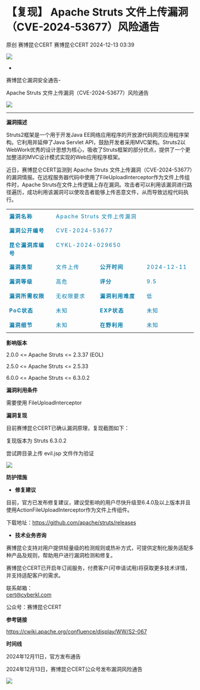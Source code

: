 #  【复现】 Apache Struts 文件上传漏洞（CVE-2024-53677）风险通告   
原创 赛博昆仑CERT  赛博昆仑CERT   2024-12-13 03:39  
  
![](https://mmbiz.qpic.cn/mmbiz_gif/iaZ7t7b9Dodvib7ddpGMC6vx4COAy4sBoGbGCkwVUIJSHBPI0z1Utrp1h5ys6ygT3albl3PgjejJcRRRiaDFFbMBA/640?wx_fmt=gif "")  
  
  
-  
赛博昆仑漏洞安全通告-  
  
Apache Struts 文件上传漏洞（CVE-2024-53677）风险通告  
  
![](https://mmbiz.qpic.cn/mmbiz_svg/7j1UQofaR9fsNXgsOXHVKZMJ1PCicm8s4RHQVjCJEjX63AsNibMx3So4wSMAvubEOoU2vLqYY7hIibIJbkEaPIDs5A4ianh5jibxw/640?wx_fmt=svg "")  
  
  
  
****  
**漏洞描述**  
  
Struts2框架是一个用于开发Java EE网络应用程序的开放源代码网页应用程序架构。它利用并延伸了Java Servlet API，鼓励开发者采用MVC架构。Struts2以WebWork优秀的设计思想为核心，吸收了Struts框架的部分优点，提供了一个更加整洁的MVC设计模式实现的Web应用程序框架。  
  
近日，赛博昆仑CERT监测到 Apache Struts 文件上传漏洞（CVE-2024-53677）的漏洞情报。在远程服务器代码中使用了FileUploadInterceptor作为文件上传组件时，Apache Struts在文件上传逻辑上存在漏洞。攻击者可以利用该漏洞进行路径遍历，成功利用该漏洞可以使攻击者能够上传恶意文件，从而导致远程代码执行。  
  
<table><colgroup style="margin-left: 0px;margin-right: 0px;"><col width="182"/><col width="182"/><col width="182"/><col width="182"/></colgroup><tbody><tr style="height:39px;"><td colspan="1" rowspan="1" style="border-color: rgb(221, 221, 221);font-size: 10pt;padding: 8px;vertical-align: top;" width="144"><section style="line-height: 1.6em;text-align: left;margin: 0px;text-indent: 0em;"><strong><span style="font-size: 14px;letter-spacing: 1.8px;text-decoration: none solid rgb(91, 91, 91);color: rgb(0, 122, 170);">漏洞名称</span></strong></section></td><td colspan="3" rowspan="1" style="border-color: rgb(221, 221, 221);font-size: 10pt;padding: 8px;vertical-align: top;"><section style="line-height: 1.6em;text-align: left;margin: 0px;text-indent: 0em;"><span style="font-size: 14px;letter-spacing: 1.8px;text-decoration: none solid rgb(91, 91, 91);color: rgb(0, 122, 170);">Apache Struts 文件上传漏洞</span></section></td></tr><tr style="height:39px;"><td colspan="1" rowspan="1" style="border-color: rgb(221, 221, 221);font-size: 10pt;padding: 8px;vertical-align: top;" width="144"><section style="line-height: 1.6em;text-align: left;margin: 0px;text-indent: 0em;"><strong><span style="font-size: 14px;letter-spacing: 1.8px;text-decoration: none solid rgb(91, 91, 91);color: rgb(0, 122, 170);">漏洞公开编号</span></strong></section></td><td colspan="3" rowspan="1" style="border-color: rgb(221, 221, 221);font-size: 10pt;padding: 8px;vertical-align: top;"><section style="line-height: 1.6em;text-align: left;margin: 0px;text-indent: 0em;"><span style="font-size: 14px;letter-spacing: 1.8px;text-decoration: none solid rgb(91, 91, 91);color: rgb(0, 122, 170);">CVE-2024-53677</span></section></td></tr><tr style="height:39px;"><td colspan="1" rowspan="1" style="border-color: rgb(221, 221, 221);font-size: 10pt;padding: 8px;vertical-align: top;" width="144"><section style="line-height: 1.6em;text-align: left;margin: 0px;text-indent: 0em;"><strong><span style="font-size: 14px;letter-spacing: 1.8px;text-decoration: none solid rgb(91, 91, 91);color: rgb(0, 122, 170);">昆仑漏洞库编号</span></strong></section></td><td colspan="3" rowspan="1" style="border-color: rgb(221, 221, 221);font-size: 10pt;padding: 8px;vertical-align: top;"><section style="line-height: 1.6em;text-align: left;margin: 0px;text-indent: 0em;"><span style="font-size: 14px;letter-spacing: 1.8px;text-decoration: none solid rgb(91, 91, 91);color: rgb(0, 122, 170);">CYKL-2024-029650</span></section></td></tr><tr style="height:39px;"><td colspan="1" rowspan="1" style="border-color: rgb(221, 221, 221);font-size: 10pt;padding: 8px;vertical-align: top;" width="144"><section style="line-height: 1.6em;text-align: left;margin: 0px;text-indent: 0em;"><strong><span style="font-size: 14px;letter-spacing: 1.8px;text-decoration: none solid rgb(91, 91, 91);color: rgb(0, 122, 170);">漏洞类型</span></strong></section></td><td colspan="1" rowspan="1" style="border-color: rgb(221, 221, 221);font-size: 10pt;padding: 8px;vertical-align: top;" width="144"><section style="line-height: 1.6em;text-align: left;margin: 0px;text-indent: 0em;"><span style="font-size: 14px;letter-spacing: 1.8px;text-decoration: none solid rgb(91, 91, 91);color: rgb(0, 122, 170);">文件上传</span></section></td><td colspan="1" rowspan="1" style="border-color: rgb(221, 221, 221);font-size: 10pt;padding: 8px;vertical-align: top;" width="144"><section style="line-height: 1.6em;text-align: left;margin: 0px;text-indent: 0em;"><strong><span style="font-size: 14px;letter-spacing: 1.8px;text-decoration: none solid rgb(91, 91, 91);color: rgb(0, 122, 170);">公开时间</span></strong></section></td><td colspan="1" rowspan="1" style="border-color: rgb(221, 221, 221);font-size: 10pt;padding: 8px;vertical-align: top;" width="144"><section style="line-height: 1.6em;text-align: left;margin: 0px;text-indent: 0em;"><span style="font-size: 14px;letter-spacing: 1.8px;text-decoration: none solid rgb(91, 91, 91);color: rgb(0, 122, 170);">2024-12-11</span></section></td></tr><tr style="height:39px;"><td colspan="1" rowspan="1" style="border-color: rgb(221, 221, 221);font-size: 10pt;padding: 8px;vertical-align: top;" width="144"><section style="line-height: 1.6em;text-align: left;margin: 0px;text-indent: 0em;"><strong><span style="font-size: 14px;letter-spacing: 1.8px;text-decoration: none solid rgb(91, 91, 91);color: rgb(0, 122, 170);">漏洞等级</span></strong></section></td><td colspan="1" rowspan="1" style="border-color: rgb(221, 221, 221);font-size: 10pt;padding: 8px;vertical-align: top;" width="144"><section style="line-height: 1.6em;text-align: left;margin: 0px;text-indent: 0em;"><span style="font-size: 14px;letter-spacing: 1.8px;text-decoration: none solid rgb(91, 91, 91);color: rgb(0, 122, 170);">高危</span></section></td><td colspan="1" rowspan="1" style="border-color: rgb(221, 221, 221);font-size: 10pt;padding: 8px;vertical-align: top;" width="144"><section style="line-height: 1.6em;text-align: left;margin: 0px;text-indent: 0em;"><strong><span style="font-size: 14px;letter-spacing: 1.8px;text-decoration: none solid rgb(91, 91, 91);color: rgb(0, 122, 170);">评分</span></strong></section></td><td colspan="1" rowspan="1" style="border-color: rgb(221, 221, 221);font-size: 10pt;padding: 8px;vertical-align: top;" width="144"><section style="line-height: 1.6em;text-align: left;margin: 0px;text-indent: 0em;"><span style="font-size: 14px;letter-spacing: 1.8px;text-decoration: none solid rgb(91, 91, 91);color: rgb(0, 122, 170);">9.5</span></section></td></tr><tr style="height:39px;"><td colspan="1" rowspan="1" style="border-color: rgb(221, 221, 221);font-size: 10pt;padding: 8px;vertical-align: top;" width="144"><section style="line-height: 1.6em;text-align: left;margin: 0px;text-indent: 0em;"><strong><span style="font-size: 14px;letter-spacing: 1.8px;text-decoration: none solid rgb(91, 91, 91);color: rgb(0, 122, 170);">漏洞所需权限</span></strong></section></td><td colspan="1" rowspan="1" style="border-color: rgb(221, 221, 221);font-size: 10pt;padding: 8px;vertical-align: top;" width="144"><section style="line-height: 1.6em;text-align: left;margin: 0px;text-indent: 0em;"><span style="font-size: 14px;letter-spacing: 1.8px;text-decoration: none solid rgb(91, 91, 91);color: rgb(0, 122, 170);">无权限要求</span></section></td><td colspan="1" rowspan="1" style="border-color: rgb(221, 221, 221);font-size: 10pt;padding: 8px;vertical-align: top;" width="144"><section style="line-height: 1.6em;text-align: left;margin: 0px;text-indent: 0em;"><strong><span style="font-size: 14px;letter-spacing: 1.8px;text-decoration: none solid rgb(91, 91, 91);color: rgb(0, 122, 170);">漏洞利用难度</span></strong></section></td><td colspan="1" rowspan="1" style="border-color: rgb(221, 221, 221);font-size: 10pt;padding: 8px;vertical-align: top;" width="144"><section style="line-height: 1.6em;text-align: left;margin: 0px;text-indent: 0em;"><span style="font-size: 14px;letter-spacing: 1.8px;text-decoration: none solid rgb(91, 91, 91);color: rgb(0, 122, 170);">低</span></section></td></tr><tr style="height:39px;"><td colspan="1" rowspan="1" style="border-color: rgb(221, 221, 221);font-size: 10pt;padding: 8px;vertical-align: top;" width="144"><section style="line-height: 1.6em;text-align: left;margin: 0px;text-indent: 0em;"><strong><span style="font-size: 14px;letter-spacing: 1.8px;text-decoration: none solid rgb(91, 91, 91);color: rgb(0, 122, 170);">PoC状态</span></strong></section></td><td colspan="1" rowspan="1" style="border-color: rgb(221, 221, 221);font-size: 10pt;padding: 8px;vertical-align: top;" width="144"><section style="line-height: 1.6em;text-align: left;margin: 0px;text-indent: 0em;"><span style="font-size: 14px;letter-spacing: 1.8px;text-decoration: none solid rgb(91, 91, 91);color: rgb(0, 122, 170);">未知</span></section></td><td colspan="1" rowspan="1" style="border-color: rgb(221, 221, 221);font-size: 10pt;padding: 8px;vertical-align: top;" width="144"><section style="line-height: 1.6em;text-align: left;margin: 0px;text-indent: 0em;"><strong><span style="font-size: 14px;letter-spacing: 1.8px;text-decoration: none solid rgb(91, 91, 91);color: rgb(0, 122, 170);">EXP状态</span></strong></section></td><td colspan="1" rowspan="1" style="border-color: rgb(221, 221, 221);font-size: 10pt;padding: 8px;vertical-align: top;" width="144"><section style="line-height: 1.6em;text-align: left;margin: 0px;text-indent: 0em;"><span style="font-size: 14px;letter-spacing: 1.8px;text-decoration: none solid rgb(91, 91, 91);color: rgb(0, 122, 170);">未知</span></section></td></tr><tr style="height:39px;"><td colspan="1" rowspan="1" style="border-color: rgb(221, 221, 221);font-size: 10pt;padding: 8px;vertical-align: top;" width="144"><section style="line-height: 1.6em;text-align: left;margin: 0px;text-indent: 0em;"><strong><span style="font-size: 14px;letter-spacing: 1.8px;text-decoration: none solid rgb(91, 91, 91);color: rgb(0, 122, 170);">漏洞细节</span></strong></section></td><td colspan="1" rowspan="1" style="border-color: rgb(221, 221, 221);font-size: 10pt;padding: 8px;vertical-align: top;" width="144"><section style="line-height: 1.6em;text-align: left;margin: 0px;text-indent: 0em;"><span style="font-size: 14px;letter-spacing: 1.8px;text-decoration: none solid rgb(91, 91, 91);color: rgb(0, 122, 170);">未知</span></section></td><td colspan="1" rowspan="1" style="border-color: rgb(221, 221, 221);font-size: 10pt;padding: 8px;vertical-align: top;" width="144"><section style="line-height: 1.6em;text-align: left;margin: 0px;text-indent: 0em;"><strong><span style="font-size: 14px;letter-spacing: 1.8px;text-decoration: none solid rgb(91, 91, 91);color: rgb(0, 122, 170);">在野利用</span></strong></section></td><td colspan="1" rowspan="1" style="border-color: rgb(221, 221, 221);font-size: 10pt;padding: 8px;vertical-align: top;" width="144"><section style="line-height: 1.6em;text-align: left;margin: 0px;text-indent: 0em;"><span style="font-size: 14px;letter-spacing: 1.8px;text-decoration: none solid rgb(91, 91, 91);color: rgb(0, 122, 170);">未知</span></section></td></tr></tbody></table>  
  
  
**影响版本**  
  
2.0.0 <= Apache Struts <= 2.3.37 (EOL)  
  
2.5.0 <= Apache Struts <= 2.5.33  
  
6.0.0 <= Apache Struts <= 6.3.0.2  
  
**漏洞利用条件**  
  
  
需要使用 FileUploadInterceptor  
  
**漏洞复现**  
  
目前赛博昆仑CERT已确认漏洞原理，复现截图如下：  
  
复现版本为 Struts 6.3.0.2    
  
尝试跨目录上传 evil.jsp 文件作为验证  
  
![](https://mmbiz.qpic.cn/sz_mmbiz_png/iaZ7t7b9DodtyIfYe1CFl0sTsibI5OAl24do6vmG4bntLj41PSIYibBQ1I0SaqHeSj35FVxl7usNfzyZGU8CVeCzA/640?wx_fmt=png&from=appmsg "")  
  
**防护措施**  
- **修复建议**  
  
目前，官方已发布修复建议，建议受影响的用户尽快升级至6.4.0及以上版本并且使用ActionFileUploadInterceptor作为文件上传组件。  
  
下载地址：https://github.com/apache/struts/releases  
  
- **技术业务咨询**  
  
  
  
赛博昆仑支持对用户提供轻量级的检测规则或热补方式，可提供定制化服务适配多种产品及规则，帮助用户进行漏洞检测和修复。  
  
赛博昆仑CERT已开启年订阅服务，付费客户(可申请试用)将获取更多技术详情，并支持适配客户的需求。  
  
联系邮箱：  
cert@cyberkl.com  
  
公众号：赛博昆仑CERT  
  
**参考链接**  
  
https://cwiki.apache.org/confluence/display/WW/S2-067  
  
**时间线**  
  
   
  
  
2024年12月11日，官方发布通告  
  
 2024年12月13日，赛博昆仑CERT公众号发布漏洞风险通告  
  
  
  
  
  
  
![](https://mmbiz.qpic.cn/mmbiz_gif/iaZ7t7b9Dodvib7ddpGMC6vx4COAy4sBoGLJ1DKwHPSc2JX7FQat3De8XiaajuAHkJzOY9ic9bnaHiaLJqVHIe0E2wg/640?wx_fmt=gif "")  
  
